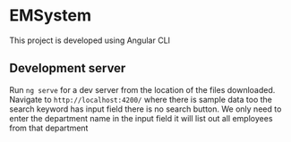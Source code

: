 # EMSystem
This project is developed using Angular CLI

## Development server
Run `ng serve` for a dev server from the location of the files downloaded. Navigate to `http://localhost:4200/` where there is sample data too the search keyword has input field there is no search button.
We only need to enter the department name in the input field it will list out all employees from that department
